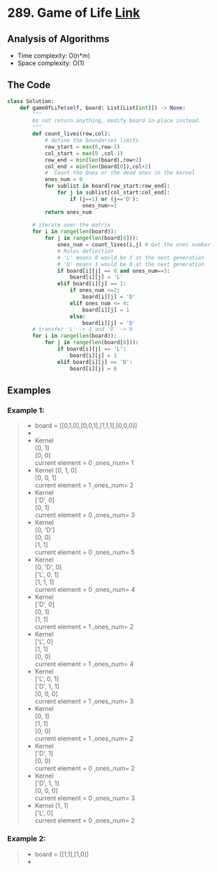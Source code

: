# 289. Game of Life [Link](https://leetcode.com/problems/game-of-life/)
## Analysis of Algorithms
 - Time complexity: O(n*m)
 - Space complexity: O(1)


## The Code

```Python 
class Solution:
    def gameOfLife(self, board: List[List[int]]) -> None:
        """
        Do not return anything, modify board in-place instead.
        """
        def count_lives(row,col):
            # define the boundaries limits
            row_start = max(0,row-1)
            col_start = max(0 ,col-1)
            row_end = min(len(board),row+2)
            col_end = min(len(board[0]),col+2)
            #  Count the Ones or the dead ones in the kernel
            ones_num = 0
            for sublist in board[row_start:row_end]:
                for j in sublist[col_start:col_end]:
                    if (j==1) or (j=='D'):
                        ones_num+=1
            return ones_num
            
        # iterate over the matrix
        for i in range(len(board)):
            for j in range(len(board[0])):
                ones_num = count_lives(i,j) # Get the ones number
                # Rules definition
                # 'L' means 0 would be 1 at the next generation
                # 'D' means 1 would be 0 at the next generation
                if board[i][j] == 0 and ones_num==3: 
                    board[i][j] = 'L'
                elif board[i][j] == 1:
                    if ones_num <=2:
                        board[i][j] = 'D'
                    elif ones_num <= 4:
                        board[i][j] = 1
                    else:
                        board[i][j] = 'D'
        # transfer 'L' -> 1 and 'D' -> 0   
        for i in range(len(board)):
            for j in range(len(board[0])):
                if board[i][j] == 'L':
                    board[i][j] = 1
                elif board[i][j] == 'D':
                    board[i][j] = 0
```

## Examples
### Example 1:
> - board = [[0,1,0],[0,0,1],[1,1,1],[0,0,0]]
> - 
> - Kernel <br />
[0, 1] <br />
[0, 0]<br />
current element = 0 ,ones_num= 1
> - Kernel
[0, 1, 0]<br />
[0, 0, 1]<br />
current element = 1 ,ones_num= 2
> - Kernel<br />
['D', 0]<br />
[0, 1]<br />
current element = 0 ,ones_num= 3
> - Kernel<br />
[0, 'D']<br />
[0, 0]<br />
[1, 1]<br />
current element = 0 ,ones_num= 5
> - Kernel<br />
[0, 'D', 0]<br />
['L', 0, 1]<br />
[1, 1, 1]<br />
current element = 0 ,ones_num= 4
> - Kernel<br />
['D', 0]<br />
[0, 1]<br />
[1, 1]<br />
current element = 1 ,ones_num= 2
> - Kernel<br />
['L', 0]<br />
[1, 1]<br />
[0, 0]<br />
current element = 1 ,ones_num= 4
> - Kernel<br />
['L', 0, 1]<br />
['D', 1, 1]<br />
[0, 0, 0]<br />
current element = 1 ,ones_num= 3
> - Kernel<br />
[0, 1]<br />
[1, 1]<br />
[0, 0]<br />
current element = 1 ,ones_num= 2
> - Kernel<br />
['D', 1]<br />
[0, 0]<br />
current element = 0 ,ones_num= 2
> - Kernel<br />
['D', 1, 1]<br />
[0, 0, 0]<br />
current element = 0 ,ones_num= 3
> - Kernel
[1, 1]<br />
['L', 0]<br />
current element = 0 ,ones_num= 2
### Example 2:
> - board = [[1,1],[1,0]]
> - 



